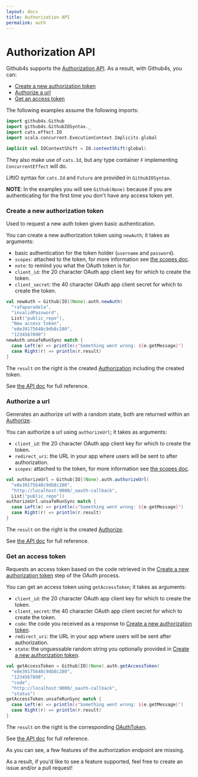 ```yaml
---
layout: docs
title: Authorization API
permalink: auth
---
```


# Authorization API

Github4s supports the [Authorization API](https://developer.github.com/v3/oauth_authorizations/). As a result,
with Github4s, you can:

- [Create a new authorization token](#create-a-new-authorization-token)
- [Authorize a url](#authorize-a-url)
- [Get an access token](#get-an-access-token)

The following examples assume the following imports:

```scala mdoc:silent
import github4s.Github
import github4s.GithubIOSyntax._
import cats.effect.IO
import scala.concurrent.ExecutionContext.Implicits.global

implicit val IOContextShift = IO.contextShift(global)
```
They also make use of `cats.Id`, but any type container `F` implementing `ConcurrentEffect` will do.

LiftIO syntax for `cats.Id` and `Future` are provided in `GithubIOSyntax`.

**NOTE**: In the examples you will see `Github(None)`
because if you are authenticating for the first time you don't have any access token yet.

### Create a new authorization token

Used to request a new auth token given basic authentication.

You can create a new authorization token using `newAuth`; it takes as arguments:

- basic authentication for the token holder (`username` and `password`).
- `scopes`: attached to the token, for more information see [the scopes doc](https://developer.github.com/v3/oauth/#scopes).
- `note`: to remind you what the OAuth token is for.
- `client_id`: the 20 character OAuth app client key for which to create the token.
- `client_secret`: the 40 character OAuth app client secret for which to create the token.

```scala mdoc:compile-only
val newAuth = Github[IO](None).auth.newAuth(
  "rafaparadela",
  "invalidPassword",
  List("public_repo"),
  "New access token",
  "e8e39175648c9db8c280",
  "1234567890")
newAuth.unsafeRunSync match {
  case Left(e) => println(s"Something went wrong: ${e.getMessage}")
  case Right(r) => println(r.result)
}
```

The `result` on the right is the created [Authorization][auth-scala] including the created token.

See [the API doc](https://developer.github.com/v3/oauth_authorizations/#create-a-new-authorization) for full reference.


### Authorize a url

Generates an authorize url with a random state, both are returned within an [Authorize][auth-scala].

You can authorize a url using `authorizeUrl`; it takes as arguments:

- `client_id`: the 20 character OAuth app client key for which to create the token.
- `redirect_uri`: the URL in your app where users will be sent to after authorization.
- `scopes`: attached to the token, for more information see [the scopes doc](https://developer.github.com/v3/oauth/#scopes).

```scala mdoc:compile-only
val authorizeUrl = Github[IO](None).auth.authorizeUrl(
  "e8e39175648c9db8c280",
  "http://localhost:9000/_oauth-callback",
  List("public_repo"))
authorizeUrl.unsafeRunSync match {
  case Left(e) => println(s"Something went wrong: ${e.getMessage}")
  case Right(r) => println(r.result)
}
```

The `result` on the right is the created [Authorize][auth-scala].

See [the API doc](https://developer.github.com/v3/oauth/#web-application-flow) for full reference.


### Get an access token

Requests an access token based on the code retrieved in the [Create a new authorization token](#create-a-new-authorization-token) step of the OAuth process.

You can get an access token using `getAccessToken`; it takes as arguments:

- `client_id`: the 20 character OAuth app client key for which to create the token.
- `client_secret`: the 40 character OAuth app client secret for which to create the token.
- `code`: the code you received as a response to [Create a new authorization token](#create-a-new-authorization-token).
- `redirect_uri`: the URL in your app where users will be sent after authorization.
- `state`: the unguessable random string you optionally provided in [Create a new authorization token](#create-a-new-authorization-token).

```scala mdoc:compile-only
val getAccessToken = Github[IO](None).auth.getAccessToken(
  "e8e39175648c9db8c280",
  "1234567890",
  "code",
  "http://localhost:9000/_oauth-callback",
  "status")
getAccessToken.unsafeRunSync match {
  case Left(e) => println(s"Something went wrong: ${e.getMessage}")
  case Right(r) => println(r.result)
}
```

The `result` on the right is the corresponding [OAuthToken][auth-scala].

See [the API doc](https://developer.github.com/v3/oauth/#web-application-flow) for full reference.

As you can see, a few features of the authorization endpoint are missing.

As a result, if you'd like to see a feature supported, feel free to create an issue and/or a pull request!

[auth-scala]: https://github.com/47deg/github4s/blob/master/github4s/src/main/scala/github4s/domain/Authorization.scala
